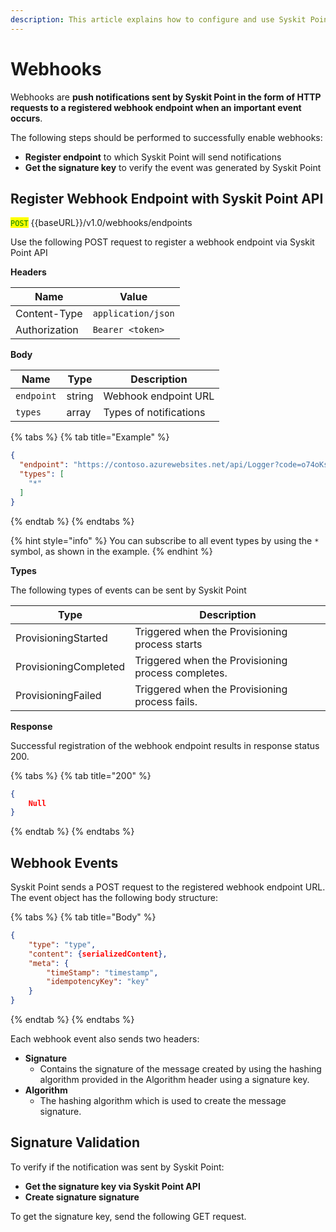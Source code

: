 ```yaml
---
description: This article explains how to configure and use Syskit Point's webhooks.
---
```


# Webhooks

Webhooks are **push notifications sent by Syskit Point in the form of HTTP requests to a registered webhook endpoint when an important event occurs**.

The following steps should be performed to successfully enable webhooks:

* **Register endpoint** to which Syskit Point will send notifications
* **Get the signature key** to verify the event was generated by Syskit Point

## Register Webhook Endpoint with Syskit Point API

<mark style="color:green;">`POST`</mark> \{{baseURL\}}/v1.0/webhooks/endpoints

Use the following POST request to register a webhook endpoint via Syskit Point API

**Headers**

| Name          | Value              |
| ------------- | ------------------ |
| Content-Type  | `application/json` |
| Authorization | `Bearer <token>`   |

**Body**

| Name       | Type   | Description            |
| ---------- | ------ | ---------------------- |
| `endpoint` | string | Webhook endpoint URL   |
| `types`    | array  | Types of notifications |

{% tabs %}
{% tab title="Example" %}


```json
{
  "endpoint": "https://contoso.azurewebsites.net/api/Logger?code=o74oKsbrgHDI-RnekJXdbR3Fba7mZxEmJQNyCIpV6z-ZAzFuwnaWJg==",
  "types": [
    "*"
  ]
}
```
{% endtab %}
{% endtabs %}

{% hint style="info" %}
You can subscribe to all event types by using the `*` symbol, as shown in the example.
{% endhint %}

**Types**

The following types of events can be sent by Syskit Point

| Type                  | Description                                        |
| --------------------- | -------------------------------------------------- |
| ProvisioningStarted   | Triggered when the Provisioning process starts     |
| ProvisioningCompleted | Triggered when the Provisioning process completes. |
| ProvisioningFailed    | Triggered when the Provisioning process fails.     |

**Response**

Successful registration of the webhook endpoint results in response status 200.

{% tabs %}
{% tab title="200" %}
```json
{
    Null
}
```
{% endtab %}
{% endtabs %}

## Webhook Events

Syskit Point sends a POST request to the registered webhook endpoint URL.\
The event object has the following body structure:

{% tabs %}
{% tab title="Body" %}
```json
{
    "type": "type",
    "content": {serializedContent},
    "meta": {
        "timeStamp": "timestamp",
        "idempotencyKey": "key"
    }
}
```
{% endtab %}
{% endtabs %}

Each webhook event also sends two headers:

* **Signature**
  * Contains the signature of the message created by using the hashing algorithm provided in the Algorithm header using a signature key.
* **Algorithm**&#x20;
  * The hashing algorithm which is used to create the message signature.

## Signature Validation

To verify if the notification was sent by Syskit Point:
* **Get the signature key via Syskit Point API**
* **Create signature signature**

To get the signature key, send the following GET request.
